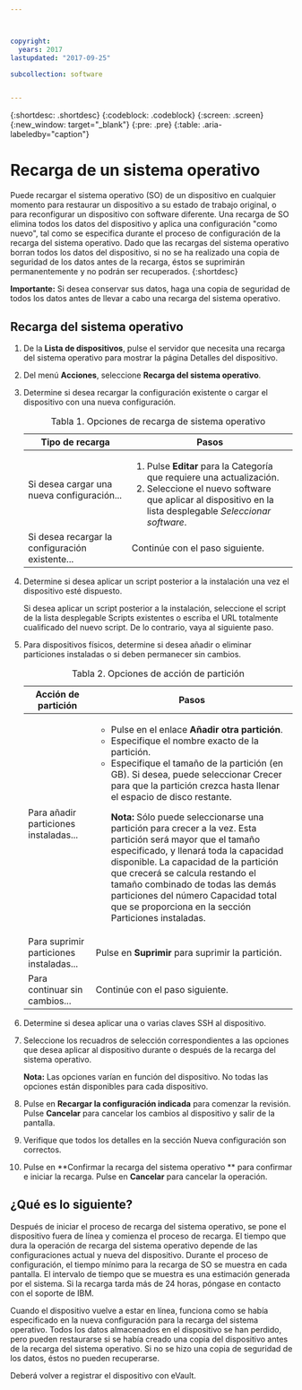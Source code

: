 ```yaml
---



copyright:
  years: 2017
lastupdated: "2017-09-25"

subcollection: software


---
```


{:shortdesc: .shortdesc}
{:codeblock: .codeblock}
{:screen: .screen}
{:new_window: target="_blank"}
{:pre: .pre}
{:table: .aria-labeledby="caption"}

#  Recarga de un sistema operativo
Puede recargar el sistema operativo (SO) de un dispositivo en cualquier momento para restaurar un dispositivo a su estado de trabajo original, o para reconfigurar un dispositivo con software diferente. Una recarga de SO elimina todos los datos del dispositivo y aplica una configuración "como nuevo", tal como se especifica durante el proceso de configuración de la recarga del sistema operativo. Dado que las recargas del sistema operativo borran todos los datos del dispositivo, si no se ha realizado una copia de seguridad de los datos antes de la recarga, éstos se suprimirán permanentemente y no podrán ser recuperados.
{:shortdesc}

**Importante:** Si desea conservar sus datos, haga una copia de seguridad de todos los datos antes de llevar a cabo una recarga del sistema operativo.

## Recarga del sistema operativo
1. De la **Lista de dispositivos**, pulse el servidor que necesita una recarga del sistema operativo para mostrar la página Detalles del dispositivo.
2. Del menú **Acciones**, seleccione **Recarga del sistema operativo**.
3. Determine si desea recargar la configuración existente o cargar el dispositivo con una nueva configuración.

   <table>
   <CAPTION>Tabla 1. Opciones de recarga de sistema operativo</CAPTION>
   <THEAD>
   <TR>
   <th>Tipo de recarga</th>
   <th>Pasos</th>
   </TR>
   </THEAD>
   <TBODY>
   <tr>
   <td>Si desea cargar una nueva configuración...</td>
   <td>
   <ol>
   <li>Pulse <b>Editar</b> para la Categoría que requiere una actualización.</li>
   <li>Seleccione el nuevo software que aplicar al dispositivo en la lista desplegable <i>Seleccionar software</i>.</li>
   </ol>
   </td>
   </tr>
   <tr>
   <td>Si desea recargar la configuración existente...</td>
   <td>Continúe con el paso siguiente.</td>
   </tr>
   </TBODY>
   </table>

4. Determine si desea aplicar un script posterior a la instalación una vez el dispositivo esté dispuesto.

   Si desea aplicar un script posterior a la instalación, seleccione el script de la lista desplegable Scripts existentes o escriba el URL totalmente cualificado del nuevo script. De lo contrario, vaya al siguiente paso.

5. Para dispositivos físicos, determine si desea añadir o eliminar particiones instaladas o si deben permanecer sin cambios.
   
   <table>
   <CAPTION>Tabla 2. Opciones de acción de partición</CAPTION>
   <THEAD>
   <TR>
   <th>Acción de partición</th>
   <th>Pasos</th>
   </TR>
   </THEAD>
   <TBODY>
   <tr>
   <td>Para añadir particiones instaladas...</td>
   <td>
   <ul>
   <li>Pulse en el enlace <b>Añadir otra partición</b>.</li>
   <li>Especifique el nombre exacto de la partición.</li>
   <li>Especifique el tamaño de la partición (en GB). Si desea, puede seleccionar Crecer para que la partición crezca hasta llenar el espacio de disco restante. <p><b>Nota:</b> Sólo puede seleccionarse una partición para crecer a la vez. Esta partición será mayor que el tamaño especificado, y llenará toda la capacidad disponible. La capacidad de la partición que crecerá se calcula restando el tamaño combinado de todas las demás particiones del número Capacidad total que se proporciona en la sección Particiones instaladas.</p>
   </li>
   </ul>
   </td>
   </tr>
   <tr>
   <td>Para suprimir particiones instaladas...</td>
   <td>Pulse en <b>Suprimir</b> para suprimir la partición.</td>
   </tr>
   <tr>
   <td>Para continuar sin cambios...</td>
   <td>Continúe con el paso siguiente.</td>
   </tr>
   </TBODY>
   </table>
    
6. Determine si desea aplicar una o varias claves SSH al dispositivo.

7. Seleccione los recuadros de selección correspondientes a las opciones que desea aplicar al dispositivo durante o después de la recarga del sistema operativo. 

   **Nota:** Las opciones varían en función del dispositivo. No todas las opciones están disponibles para cada dispositivo.

8. Pulse en **Recargar la configuración indicada** para comenzar la revisión. Pulse **Cancelar** para cancelar los cambios al dispositivo y salir de la pantalla.

9. Verifique que todos los detalles en la sección Nueva configuración son correctos.  

10. Pulse en **Confirmar la recarga del sistema operativo ** para confirmar e iniciar la recarga. Pulse en **Cancelar** para cancelar la operación.

## ¿Qué es lo siguiente?
Después de iniciar el proceso de recarga del sistema operativo, se pone el dispositivo fuera de línea y comienza el proceso de recarga. El tiempo que dura la operación de recarga del sistema operativo depende de las configuraciones actual y nueva del dispositivo. Durante el proceso de configuración, el tiempo mínimo para la recarga de SO se muestra en cada pantalla. El intervalo de tiempo que se muestra es una estimación generada por el sistema. Si la recarga tarda más de 24 horas, póngase en contacto con el soporte de IBM.

Cuando el dispositivo vuelve a estar en línea, funciona como se había especificado en la nueva configuración para la recarga del sistema operativo. Todos los datos almacenados en el dispositivo se han perdido, pero pueden restaurarse si se había creado una copia del dispositivo antes de la recarga del sistema operativo. Si no se hizo una copia de seguridad de los datos, éstos no pueden recuperarse.
 
Deberá volver a registrar el dispositivo con eVault. <!--using the folliwng link: ![External link icon](../icons/launch-glyph.svg "External link icon")](https://knowledgelayer.softlayer.com/procedure/how-do-i-re-register-evault){: new_window}.-->
